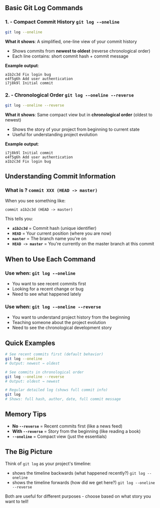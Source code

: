 ## Basic Git Log Commands

### 1. - Compact Commit History `git log --oneline`

``` bash
git log --oneline
```

**What it shows**: A simplified, one-line view of your commit history

- Shows commits from **newest to oldest** (reverse chronological order)
- Each line contains: short commit hash + commit message

**Example output**:

``` 
a1b2c3d Fix login bug
e4f5g6h Add user authentication
i7j8k9l Initial commit
```

### 2. - Chronological Order `git log --oneline --reverse`

``` bash
git log --oneline --reverse
```

**What it shows**: Same compact view but in **chronological order** (oldest to newest)

- Shows the story of your project from beginning to current state
- Useful for understanding project evolution

**Example output**:

``` 
i7j8k9l Initial commit
e4f5g6h Add user authentication
a1b2c3d Fix login bug
```

## Understanding Commit Information

### What is ? `commit XXX (HEAD -> master)`

When you see something like:

``` 
commit a1b2c3d (HEAD -> master)
```

This tells you:

- **`a1b2c3d`** = Commit hash (unique identifier)
- **`HEAD`** = Your current position (where you are now)
- **`master`** = The branch name you're on
- **`HEAD -> master`** = You're currently on the master branch at this commit

## When to Use Each Command

### Use when: `git log --oneline`

- You want to see recent commits first
- Looking for a recent change or bug
- Need to see what happened lately

### Use when: `git log --oneline --reverse`

- You want to understand project history from the beginning
- Teaching someone about the project evolution
- Need to see the chronological development story

## Quick Examples

``` bash
# See recent commits first (default behavior)
git log --oneline
# Output: newest → oldest

# See commits in chronological order
git log --oneline --reverse  
# Output: oldest → newest

# Regular detailed log (shows full commit info)
git log
# Shows: full hash, author, date, full commit message
```

## Memory Tips

- **No `--reverse`** = Recent commits first (like a news feed)
- **With `--reverse`** = Story from the beginning (like reading a book)
- **`--oneline`** = Compact view (just the essentials)

## The Big Picture

Think of `git log` as your project's timeline:

- shows the timeline backwards (what happened recently?) `git log --oneline`
- shows the timeline forwards (how did we get here?) `git log --oneline --reverse`

Both are useful for different purposes - choose based on what story you want to tell!
